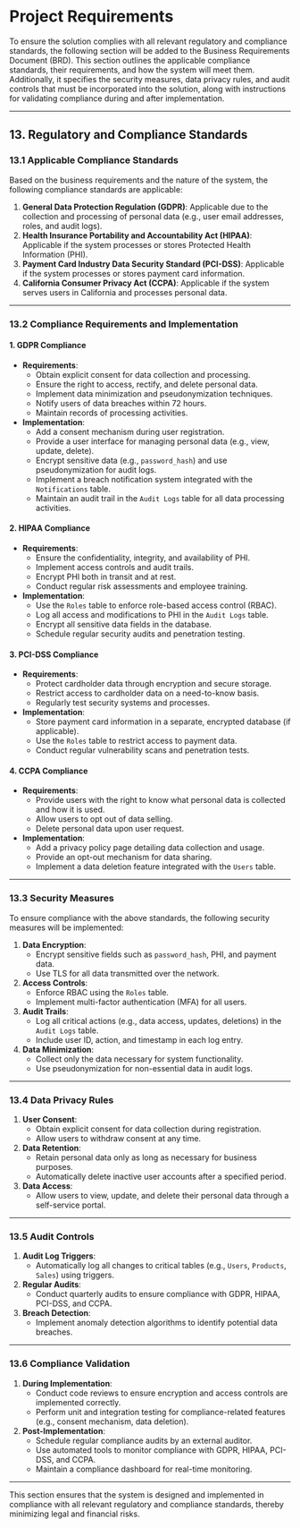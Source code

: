 # Project Requirements

To ensure the solution complies with all relevant regulatory and compliance standards, the following section will be added to the Business Requirements Document (BRD). This section outlines the applicable compliance standards, their requirements, and how the system will meet them. Additionally, it specifies the security measures, data privacy rules, and audit controls that must be incorporated into the solution, along with instructions for validating compliance during and after implementation.

---

## 13. Regulatory and Compliance Standards

### 13.1 Applicable Compliance Standards
Based on the business requirements and the nature of the system, the following compliance standards are applicable:

1. **General Data Protection Regulation (GDPR)**: Applicable due to the collection and processing of personal data (e.g., user email addresses, roles, and audit logs).
2. **Health Insurance Portability and Accountability Act (HIPAA)**: Applicable if the system processes or stores Protected Health Information (PHI).
3. **Payment Card Industry Data Security Standard (PCI-DSS)**: Applicable if the system processes or stores payment card information.
4. **California Consumer Privacy Act (CCPA)**: Applicable if the system serves users in California and processes personal data.

---

### 13.2 Compliance Requirements and Implementation

#### 1. **GDPR Compliance**
   - **Requirements**:
     - Obtain explicit consent for data collection and processing.
     - Ensure the right to access, rectify, and delete personal data.
     - Implement data minimization and pseudonymization techniques.
     - Notify users of data breaches within 72 hours.
     - Maintain records of processing activities.
   - **Implementation**:
     - Add a consent mechanism during user registration.
     - Provide a user interface for managing personal data (e.g., view, update, delete).
     - Encrypt sensitive data (e.g., `password_hash`) and use pseudonymization for audit logs.
     - Implement a breach notification system integrated with the `Notifications` table.
     - Maintain an audit trail in the `Audit Logs` table for all data processing activities.

#### 2. **HIPAA Compliance**
   - **Requirements**:
     - Ensure the confidentiality, integrity, and availability of PHI.
     - Implement access controls and audit trails.
     - Encrypt PHI both in transit and at rest.
     - Conduct regular risk assessments and employee training.
   - **Implementation**:
     - Use the `Roles` table to enforce role-based access control (RBAC).
     - Log all access and modifications to PHI in the `Audit Logs` table.
     - Encrypt all sensitive data fields in the database.
     - Schedule regular security audits and penetration testing.

#### 3. **PCI-DSS Compliance**
   - **Requirements**:
     - Protect cardholder data through encryption and secure storage.
     - Restrict access to cardholder data on a need-to-know basis.
     - Regularly test security systems and processes.
   - **Implementation**:
     - Store payment card information in a separate, encrypted database (if applicable).
     - Use the `Roles` table to restrict access to payment data.
     - Conduct regular vulnerability scans and penetration tests.

#### 4. **CCPA Compliance**
   - **Requirements**:
     - Provide users with the right to know what personal data is collected and how it is used.
     - Allow users to opt out of data selling.
     - Delete personal data upon user request.
   - **Implementation**:
     - Add a privacy policy page detailing data collection and usage.
     - Provide an opt-out mechanism for data sharing.
     - Implement a data deletion feature integrated with the `Users` table.

---

### 13.3 Security Measures
To ensure compliance with the above standards, the following security measures will be implemented:
1. **Data Encryption**:
   - Encrypt sensitive fields such as `password_hash`, PHI, and payment data.
   - Use TLS for all data transmitted over the network.
2. **Access Controls**:
   - Enforce RBAC using the `Roles` table.
   - Implement multi-factor authentication (MFA) for all users.
3. **Audit Trails**:
   - Log all critical actions (e.g., data access, updates, deletions) in the `Audit Logs` table.
   - Include user ID, action, and timestamp in each log entry.
4. **Data Minimization**:
   - Collect only the data necessary for system functionality.
   - Use pseudonymization for non-essential data in audit logs.

---

### 13.4 Data Privacy Rules
1. **User Consent**:
   - Obtain explicit consent for data collection during registration.
   - Allow users to withdraw consent at any time.
2. **Data Retention**:
   - Retain personal data only as long as necessary for business purposes.
   - Automatically delete inactive user accounts after a specified period.
3. **Data Access**:
   - Allow users to view, update, and delete their personal data through a self-service portal.

---

### 13.5 Audit Controls
1. **Audit Log Triggers**:
   - Automatically log all changes to critical tables (e.g., `Users`, `Products`, `Sales`) using triggers.
2. **Regular Audits**:
   - Conduct quarterly audits to ensure compliance with GDPR, HIPAA, PCI-DSS, and CCPA.
3. **Breach Detection**:
   - Implement anomaly detection algorithms to identify potential data breaches.

---

### 13.6 Compliance Validation
1. **During Implementation**:
   - Conduct code reviews to ensure encryption and access controls are implemented correctly.
   - Perform unit and integration testing for compliance-related features (e.g., consent mechanism, data deletion).
2. **Post-Implementation**:
   - Schedule regular compliance audits by an external auditor.
   - Use automated tools to monitor compliance with GDPR, HIPAA, PCI-DSS, and CCPA.
   - Maintain a compliance dashboard for real-time monitoring.

---

This section ensures that the system is designed and implemented in compliance with all relevant regulatory and compliance standards, thereby minimizing legal and financial risks.